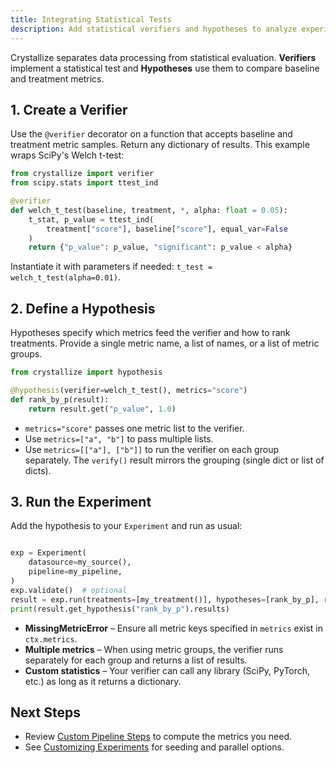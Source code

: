 ```yaml
---
title: Integrating Statistical Tests
description: Add statistical verifiers and hypotheses to analyze experiment outcomes.
---
```


Crystallize separates data processing from statistical evaluation. **Verifiers** implement a statistical test and **Hypotheses** use them to compare baseline and treatment metrics.

## 1. Create a Verifier

Use the `@verifier` decorator on a function that accepts baseline and treatment metric samples. Return any dictionary of results. This example wraps SciPy's Welch t-test:

```python
from crystallize import verifier
from scipy.stats import ttest_ind

@verifier
def welch_t_test(baseline, treatment, *, alpha: float = 0.05):
    t_stat, p_value = ttest_ind(
        treatment["score"], baseline["score"], equal_var=False
    )
    return {"p_value": p_value, "significant": p_value < alpha}
```

Instantiate it with parameters if needed: `t_test = welch_t_test(alpha=0.01)`.

## 2. Define a Hypothesis

Hypotheses specify which metrics feed the verifier and how to rank treatments. Provide a single metric name, a list of names, or a list of metric groups.

```python
from crystallize import hypothesis

@hypothesis(verifier=welch_t_test(), metrics="score")
def rank_by_p(result):
    return result.get("p_value", 1.0)
```

- `metrics="score"` passes one metric list to the verifier.
- Use `metrics=["a", "b"]` to pass multiple lists.
- Use `metrics=[["a"], ["b"]]` to run the verifier on each group separately. The `verify()` result mirrors the grouping (single dict or list of dicts).

## 3. Run the Experiment

Add the hypothesis to your `Experiment` and run as usual:

```python

exp = Experiment(
    datasource=my_source(),
    pipeline=my_pipeline,
)
exp.validate()  # optional
result = exp.run(treatments=[my_treatment()], hypotheses=[rank_by_p], replicates=10)
print(result.get_hypothesis("rank_by_p").results)
```
- **MissingMetricError** – Ensure all metric keys specified in `metrics` exist in `ctx.metrics`.
- **Multiple metrics** – When using metric groups, the verifier runs separately for each group and returns a list of results.
- **Custom statistics** – Your verifier can call any library (SciPy, PyTorch, etc.) as long as it returns a dictionary.

## Next Steps

- Review [Custom Pipeline Steps](custom-steps.md) to compute the metrics you need.
- See [Customizing Experiments](customizing-experiments.md) for seeding and parallel options.
